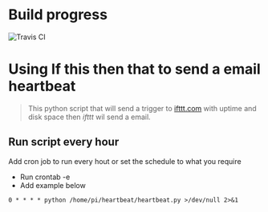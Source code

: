 # Build progress
![Travis CI](https://travis-ci.org/catchcoder/ifttt_heartbeat.svg?branch=master "Progress")

# Using **If this then that** to send a email heartbeat

>This python script that will send a trigger to [ifttt.com](https://ifttt.com/) with uptime and disk space then *ifttt* wil send a email.



 ## Run script every hour
 Add cron job to run every hout or set the schedule to what you require
* Run crontab -e
* Add example below

`0 * * * * python /home/pi/heartbeat/heartbeat.py >/dev/null 2>&1`
